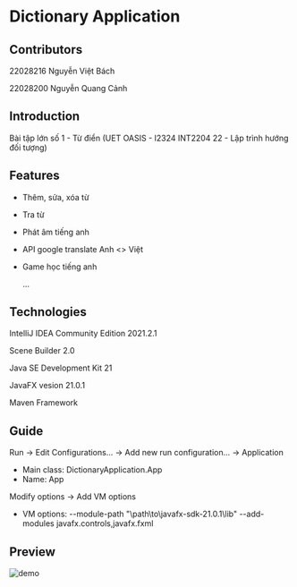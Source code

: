 # Dictionary Application


## Contributors
22028216 Nguyễn Việt Bách

22028200 Nguyễn Quang Cảnh

## Introduction
Bài tập lớn số 1 - Từ điển (UET OASIS - I2324 INT2204 22 - Lập trình hướng đối tượng)


## Features

* Thêm, sửa, xóa từ

* Tra từ

* Phát âm tiếng anh

* API google translate Anh <> Việt

* Game học tiếng anh 

  ...

## Technologies 

IntelliJ IDEA Community Edition 2021.2.1

Scene Builder 2.0

Java SE Development Kit 21

JavaFX vesion 21.0.1

Maven Framework

## Guide

Run -> Edit Configurations... -> Add new run configuration... -> Application

* Main class: DictionaryApplication.App
* Name: App

Modify options -> Add VM options

* VM options: --module-path "\path\to\javafx-sdk-21.0.1\lib" --add-modules javafx.controls,javafx.fxml

## Preview 

![demo](https://github.com/croyce97/BTL_java-2/blob/master/src/image/demo.png?raw=true)
